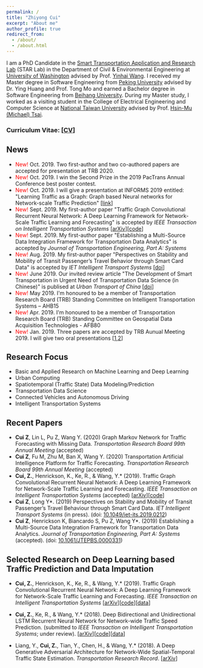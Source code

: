 ```yaml
---
permalink: /
title: "Zhiyong Cui"
excerpt: "About me"
author_profile: true
redirect_from: 
  - /about/
  - /about.html
---
```


I am a PhD Candidate in the [Smart Transportation Application and Research Lab](http://www.uwstarlab.org/) (STAR Lab) in the Department of Civil & Environmental Engineering at [University of Washington](https://www.washington.edu/) advised by Prof. [Yinhai Wang](https://www.ce.washington.edu/facultyfinder/yinhai-wang). I received my Master degree in Software Engineering from [Peking University](http://english.pku.edu.cn/) advised by Dr. Ying Huang and Prof. Tong Mo and earned a Bachelor degree in Software Engineering from [Beihang University](https://ev.buaa.edu.cn/). During my Master study, I worked as a visiting student in the College of Electrical Engineering and Computer Science at [National Taiwan University](http://www.ntu.edu.tw/english/) advised by Prof. [Hsin-Mu (Michael) Tsai](https://www.csie.ntu.edu.tw/~hsinmu/wiki/).

### Curriculum Vitae: [[CV](files/CV.pdf)]

## News
* <span style="color:red"> New! </span> Oct. 2019. Two first-author and two co-authored papers are accepted for presentation at TRB 2020.
* <span style="color:red"> New! </span> Oct. 2019. I win the Second Prize in the 2019 PacTrans Annual Conference best poster contest.
* <span style="color:red"> New! </span> Oct. 2019. I will give a presentation at INFORMS 2019 entitled: "Learning Traffic as a Graph: Graph based Neural networks for Network-scale Traffic Prediction" \[[link](https://www.abstractsonline.com/notify/notifyintro.asp?MKey={DA9FD773-1961-4264-8491-297D9CB12146}&NKey={E86BA192-F3B7-46AB-AB2E-573BCB2C8F78})\]
* <span style="color:red"> New! </span> Sept. 2019. My first-author paper "Traffic Graph Convolutional Recurrent Neural Network: A Deep Learning Framework for Network-Scale Traffic Learning and Forecasting" is accepted by *IEEE Transaction on Intelligent Transportation Systems* \[[arXiv](https://arxiv.org/abs/1802.07007)\]\[[code](https://github.com/zhiyongc/Graph_Convolutional_LSTM)\]
* <span style="color:red"> New! </span> Sept. 2019. My first-author paper "Establishing a Multi-Source Data Integration Framework for Transportation Data Analytics" is accepted by *Journal of Transportation Engineering, Part A: Systems*
* <span style="color:red"> New! </span> Aug. 2019. My first-author paper "Perspectives on Stability and Mobility of Transit Passenger’s Travel Behavior through Smart Card Data" is accepted by *IET Intelligent Transport Systems* \[[doi](https://doi.org/10.1049/iet-its.2019.0212)\]
* <span style="color:red"> New! </span> June 2019. Our invited review article "The Development of Smart Transportation in Urgent Need of Transportation Data Science (in Chinese)" is publised at *Urban Transport of China* \[[doi](https://doi.org/10.13813/j.cn11-5141/u.2019.0301)\]
* <span style="color:red"> New! </span> May 2019. I'm honoured to be a member of Transportation Research Board (TRB) Standing Committee on Intelligent Transportation Systems – AHB15
* <span style="color:red"> New! </span> Apr. 2019. I'm honoured to be a member of Transportation Research Board (TRB) Standing Committee on Geospatial Data Acquisition Technologies - AFB80
* <span style="color:red"> New! </span> Jan. 2019. Three papers are accepted by TRB Aunual Meeting 2019. I will give two oral presentations \[[1](https://trid.trb.org/view/1573071),[2](https://trid.trb.org/view/1646938)\]


## Research Focus
* Basic and Applied Research on Machine Learning and Deep Learning
* Urban Computing 
* Spatiotemporal (Traffic State) Data Modeling/Prediction
* Transportation Data Science
* Connected Vehicles and Autonomous Driving 
* Intelligent Transportation Systems

## Recent Papers
*	**Cui Z**, Lin L, Pu Z, Wang Y. (2020) Graph Markov Network for Traffic Forecasting with Missing Data. *Transportation Research Board 99th Annual Meeting* (accepted)
*	**Cui Z**, Fu M, Zhu M, Ban X, Wang Y. (2020) Transportation Artificial Intelligence Platform for Traffic Forecasting. *Transportation Research Board 99th Annual Meeting* (accepted)
* **Cui, Z.**, Henrickson, K., Ke, R., & Wang, Y.\* (2019). Traffic Graph Convolutional Recurrent Neural Network: A Deep Learning Framework for Network-Scale Traffic Learning and Forecasting. *IEEE Transaction on Intelligent Transportation Systems* (accepted) \[[arXiv](https://arxiv.org/abs/1802.07007)\]\[[code](https://github.com/zhiyongc/Graph_Convolutional_LSTM)\]
*	**Cui Z**, Long Y\*. (2019) Perspectives on Stability and Mobility of Transit Passenger’s Travel Behaviour through Smart Card Data. *IET Intelligent Transport Systems* (in press). (doi: [10.1049/iet-its.2019.0212](https://doi.org/10.1049/iet-its.2019.0212))
*	**Cui Z**, Henrickson K, Biancardo S, Pu Z, Wang Y\*. (2019) Establishing a Multi-Source Data Integration Framework for Transportation Data Analytics. *Journal of Transportation Engineering, Part A: Systems* (accepted). (doi: [10.1061/JTEPBS.0000331](https://doi.org/10.1061/JTEPBS.0000331))


## Selected Research on Deep Learning based Traffic Prediction and Data Imputation
* **Cui, Z.**, Henrickson, K., Ke, R., & Wang, Y.\* (2019). Traffic Graph Convolutional Recurrent Neural Network: A Deep Learning Framework for Network-Scale Traffic Learning and Forecasting. *IEEE Transaction on Intelligent Transportation Systems* \[[arXiv](https://arxiv.org/abs/1802.07007)\]\[[code](https://github.com/zhiyongc/Graph_Convolutional_LSTM)\]\[[data](https://github.com/zhiyongc/Seattle-Loop-Data)\]

<!--\[[slides](https://drive.google.com/file/d/1FxmyG88cAD3gO7pbEmor4uq3fINAK2yP/view?usp=sharing)\] -->

* **Cui, Z.**, Ke, R., & Wang, Y.\* (2018). Deep Bidirectional and Unidirectional LSTM Recurrent Neural Network for Network-wide Traffic Speed Prediction. (submitted to *IEEE Transaction on Intelligent Transportation Systems*; under review). \[[arXiv](https://arxiv.org/abs/1801.02143)\]\[[code](https://github.com/zhiyongc/Stacked_Bidirectional_Unidirectional_LSTM)\]\[[data](https://github.com/zhiyongc/Seattle-Loop-Data)\]
<!--\[[video](http://videolectures.net/zhiyong_cui/)\]-->

* Liang, Y., **Cui, Z.**, Tian, Y., Chen, H., & Wang, Y.\* (2018). A Deep Generative Adversarial Architecture for Network-Wide Spatial-Temporal Traffic State Estimation. *Transportation Research Record*. \[[arXiv](https://arxiv.org/abs/1801.03818)\]

<!-- ## Selected Research on Geospatial Transportation Data Integration
1. **Cui, Z.**, Henrickson, K., Pu, Z., Guo, G., & Wang, Y.\* (2019). A New Multi-Source Traffic Data Integration Framework for Traffic Analysis and Performance Measurement. *Transportation Research Board 98th Annual Meeting*. \[[slides](https://drive.google.com/file/d/1SB-0zUTPWSa8xUsRmZxt_s1msCXbPQyh/view?usp=sharing)\] -->
